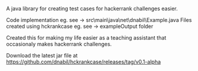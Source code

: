 A java library for creating test cases for hackerrank challenges easier.

Code implementation eg. see -> src\main\java\net\dnabil\Example.java
Files created using hckrankcase eg. see -> exampleOutput folder

Created this for making my life easier as a teaching assistant that occasionaly makes hackerrank challenges.

Download the latest jar file at https://github.com/dnabil/hckrankcase/releases/tag/v0.1-alpha
